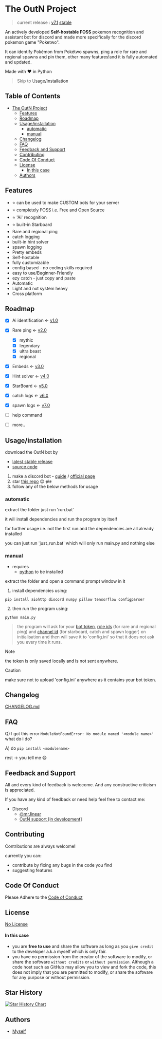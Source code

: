
# The OutN Project
> current release : [v7.1](https://github.com/Pranjal-SB/OutN/blob/main/CHANGELOG.md) [stable](https://github.com/Pranjal-SB/OutN/releases/latest)

An actively developed **Self-hostable FOSS** pokemon recognition and assistant bot for discord and made more specifically for the discord pokemon game "Poketwo".

It can identify Pokémon from Pokétwo spawns, ping a role for rare and regional spawns and pin them, other many features!and it is fully automated and updated.

Made with ❤️ in Python

> Skip to [Usage/installation](https://github.com/Pranjal-SB/OutN/#usage-installation)

## Table of Contents
- [The OutN Project](#the-outn-project)
  - [Features](#features)
  - [Roadmap](#roadmap)
  - [Usage/installation](#usage-installation)
    - [automatic](#automatic)
    - [manual](#manual)
  - [Changelog](#changelog)
  - [FAQ](#faq)
  - [Feedback and Support](#feedback-and-support)
  - [Contributing](#contributing)
  - [Code Of Conduct](#code-of-conduct)
  - [License](#license)
    - [In this case](#in-this-case)
  - [Authors](#authors)


## Features
- ⭐ can be used to make CUSTOM bots for your server
- ⭐ completely FOSS i.e. Free and Open Source
- ⭐ 'Ai' recognition
- ⭐  built-in Starboard
- Rare and regional ping
- catch logging
- built-in hint solver
- spawn logging
- Pretty embeds
- Self-hostable
- fully customizable
- config based - no coding skills required
- easy to use/Beginner-Friendly
- ezy catch - just copy and paste
- Automatic
- Light and not system heavy
- Cross platform


## Roadmap

- [x] Ai identification <- [v1.0](https://github.com/Pranjal-SB/OutN/blob/main/CHANGELOG.md#v10)
- [x] Rare ping <- [v2.0](https://github.com/Pranjal-SB/OutN/blob/main/CHANGELOG.md#v20)
  - [x] mythic
  - [x] legendary
  - [x] ultra beast
  - [x] regional 
- [x] Embeds <- [v3.0](https://github.com/Pranjal-SB/OutN/blob/main/CHANGELOG.md#v30)
- [x] Hint solver <- [v4.0](https://github.com/Pranjal-SB/OutN/blob/main/CHANGELOG.md#v40)
- [x] StarBoard <- [v5.0](https://github.com/Pranjal-SB/OutN/blob/main/CHANGELOG.md#v50)
- [x] catch logs <- [v6.0](https://github.com/Pranjal-SB/OutN/blob/main/CHANGELOG.md#v60)
- [x] spawn logs <- [v7.0](https://github.com/Pranjal-SB/OutN/blob/main/CHANGELOG.md#v70)
- [ ] help command
- [ ] more..




## Usage/installation

download the OutN bot by 
- [latest stable release](https://github.com/Pranjal-SB/OutN/releases/latest)
- [source code](https://github.com/Pranjal-SB/OutN/archive/refs/heads/main.zip)

1. make a discord bot - [guide](https://github.com/reactiflux/discord-irc/wiki/Creating-a-discord-bot-&-getting-a-token#creating-a-bot) / [official page](https://discord.com/developers/applications/)
2. star [this repo](https://github.com/Pranjal-SB/OutN) 😉 ~~plz~~
3. follow any of the below methods for usage


### automatic

extract the folder just run 'run.bat'

it will install dependencies and run the program by itself

for further usage i.e. not the first run and the dependencies are all already installed

you can just run 'just_run.bat' which will only run main.py and nothing else

### manual
- requires 
  - [python](https://www.python.org/) to be installed

extract the folder and open a command prompt window in it

1. install dependencies using:
  ```
  pip install aiohttp discord numpy pillow tensorflow configparser
  ```
2. then run the program using:
  ```
  python main.py
  ```
>  the program will ask for your [bot token](https://www.writebots.com/discord-bot-token/), [role ids](https://discordhelp.net/role-id) (for rare and regional ping) and [channel id](https://turbofuture.com/internet/Discord-Channel-ID) (for starboard, catch and spawn logger) on initialisation and then will save it to 'config.ini' so that it does not ask you every time it runs.

> [!NOTE]
> the token is only saved locally and is not sent anywhere.

> [!CAUTION]
> make sure not to upload 'config.ini' anywhere as it contains your bot token.



## Changelog

[CHANGELOG.md](https://github.com/Pranjal-SB/OutN/blob/main/CHANGELOG.md)


## FAQ

Q) I got this error ``` ModuleNotFoundError: No module named '<module name>' ``` what do i do?

A) do ```pip install <modulename>```

rest -> you tell me 😆


## Feedback and Support

All and every kind of feedback is welocome.
And any constructive criticism is appreciated.

If you have any kind of feedback or need help feel free to contact me:
- Discord 
  - [@mr.linear](https://discordapp.com/users/1140568955220656160)
  - [OutN support \[in development\]](https://discord.gg/aMJzFJsf)
## Contributing

Contributions are always welcome!

currently you can:
- contribute by fixing any bugs in the code you find
- suggesting features


## Code Of Conduct

Please Adhere to the [Code of Conduct](https://github.com/Pranjal-SB/OutN?tab=coc-ov-file)

## License

[No License](https://choosealicense.com/no-permission/)
#### In this case
- you are **free to use** and share the software as long as you `give credit` to the developer a.k.a myself which is only fair.
- you have no permission from the creator of the software to modify, or share the software `without credits` or `without permission`. Although a code host such as GitHub may allow you to view and fork the code, this does not imply that you are permitted to modify, or share the software for any purpose or without permission.

## Star History

<a href="https://star-history.com/#Pranjal-SB/OutN&Date">
 <picture>
   <source media="(prefers-color-scheme: dark)" srcset="https://api.star-history.com/svg?repos=Pranjal-SB/OutN&type=Date&theme=dark" />
   <source media="(prefers-color-scheme: light)" srcset="https://api.star-history.com/svg?repos=Pranjal-SB/OutN&type=Date" />
   <img alt="Star History Chart" src="https://api.star-history.com/svg?repos=Pranjal-SB/OutN&type=Date" />
 </picture>
</a>



## Authors

- [Myself](https://github.com/Pranjal-SB)
